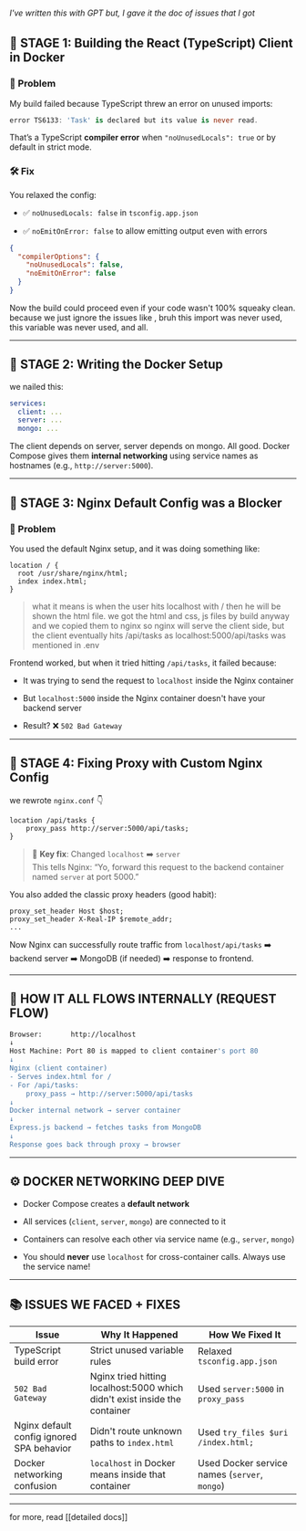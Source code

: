 ###### I've written this with GPT but, I gave it the doc of issues that I got 
## 🚀 STAGE 1: Building the React (TypeScript) Client in Docker

### 🧱 Problem

My build failed because TypeScript threw an error on unused imports:

```ts
error TS6133: 'Task' is declared but its value is never read.
```

That’s a TypeScript **compiler error** when `"noUnusedLocals": true` or by default in strict mode.

### 🛠 Fix

You relaxed the config:

- ✅ `noUnusedLocals: false` in `tsconfig.app.json`
    
- ✅ `noEmitOnError: false` to allow emitting output even with errors
    

```json
{
  "compilerOptions": {
    "noUnusedLocals": false,
    "noEmitOnError": false
  }
}
```

Now the build could proceed even if your code wasn't 100% squeaky clean.
because we just ignore the issues like , bruh this import was never used, this variable was never used, and all.

---

## 🚀 STAGE 2: Writing the Docker Setup

we nailed this:

```yaml
services:
  client: ...
  server: ...
  mongo: ...
```

The client depends on server, server depends on mongo. All good. Docker Compose gives them **internal networking** using service names as hostnames (e.g., `http://server:5000`).

---

## 🚧 STAGE 3: Nginx Default Config was a Blocker

### 😤 Problem

You used the default Nginx setup, and it was doing something like:

```nginx
location / {
  root /usr/share/nginx/html;
  index index.html;
}
```

>what it means is when the user hits localhost with / then he will be shown the html file. 
> we got the html and css, js files by build anyway and we copied them to nginx
> so nginx will serve the client side, but the client eventually hits /api/tasks as localhost:5000/api/tasks was mentioned in .env

Frontend worked, but when it tried hitting `/api/tasks`, it failed because:

- It was trying to send the request to `localhost` inside the Nginx container
    
- But `localhost:5000` inside the Nginx container doesn't have your backend server
    
- Result? ❌ `502 Bad Gateway`
    

---

## 🔧 STAGE 4: Fixing Proxy with Custom Nginx Config

we rewrote `nginx.conf`  👇

```nginx
location /api/tasks {
    proxy_pass http://server:5000/api/tasks;
}
```

> 🔑 **Key fix**: Changed `localhost` ➡️ `server`  
> This tells Nginx: “Yo, forward this request to the backend container named `server` at port 5000.”

You also added the classic proxy headers (good habit):

```nginx
proxy_set_header Host $host;
proxy_set_header X-Real-IP $remote_addr;
...
```

Now Nginx can successfully route traffic from `localhost/api/tasks` ➡️ backend server ➡️ MongoDB (if needed) ➡️ response to frontend.

---

## 🧠 HOW IT ALL FLOWS INTERNALLY (REQUEST FLOW)

```bash
Browser:       http://localhost
↓
Host Machine: Port 80 is mapped to client container's port 80
↓
Nginx (client container)
- Serves index.html for /
- For /api/tasks:
    proxy_pass → http://server:5000/api/tasks
↓
Docker internal network → server container
↓
Express.js backend → fetches tasks from MongoDB
↓
Response goes back through proxy → browser
```

---

## ⚙️ DOCKER NETWORKING DEEP DIVE

- Docker Compose creates a **default network**
    
- All services (`client`, `server`, `mongo`) are connected to it
    
- Containers can resolve each other via service name (e.g., `server`, `mongo`)
    
- You should **never** use `localhost` for cross-container calls. Always use the service name!
    

---

## 📚 ISSUES WE FACED + FIXES

|Issue|Why It Happened|How We Fixed It|
|---|---|---|
|TypeScript build error|Strict unused variable rules|Relaxed `tsconfig.app.json`|
|`502 Bad Gateway`|Nginx tried hitting localhost:5000 which didn't exist inside the container|Used `server:5000` in `proxy_pass`|
|Nginx default config ignored SPA behavior|Didn't route unknown paths to `index.html`|Used `try_files $uri /index.html;`|
|Docker networking confusion|`localhost` in Docker means inside that container|Used Docker service names (`server`, `mongo`)|

---

for more, read [[detailed docs]]
